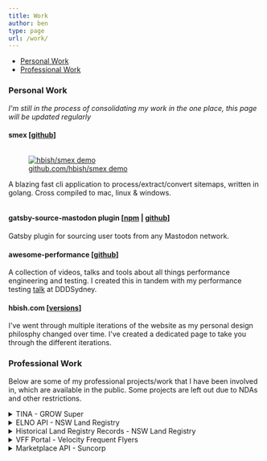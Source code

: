 ```yaml
---
title: Work
author: ben
type: page
url: /work/
---
```


- [Personal Work](#personal-work)
- [Professional Work](#professional-work)

### Personal Work

_I'm still in the process of consolidating my work in the one place, this page will be updated regularly_

#### smex [[github](https://github.com/hbish/smex)]

<div style="display: inline-block">
<figure class="float-right" >
    <a href="https://asciinema.org/a/327587">
	    <img src="https://asciinema.org/a/327587.svg" alt="hbish/smex demo">
	    <figcaption>github.com/hbish/smex demo</figcaption>
	</a>
</figure>

A blazing fast cli application to process/extract/convert sitemaps, written in golang. Cross compiled to mac, linux & windows.

</div>

#### gatsby-source-mastodon plugin [[npm](https://www.npmjs.com/package/gatsby-source-mastodon) | [github](https://github.com/hbish/gatsby-source-mastodon)]

Gatsby plugin for sourcing user toots from any Mastodon network.

#### awesome-performance [[github](https://github.com/hbish/awesome-performance)]

A collection of videos, talks and tools about all things performance engineering and testing. I created this in
 tandem with my performance testing [talk](https://dddsydney2019.hbish.com/#slide=1) at DDDSydney.

#### hbish.com [[versions](/versions)]

I've went through multiple iterations of the website as my personal design philosphy changed over time. I've created
 a dedicated page to take you through the different iterations.


### Professional Work

Below are some of my professional projects/work that I have been involved in, which are available in the public. Some
 projects are left out due to NDAs and other restrictions.

<details><summary>TINA - GROW Super</summary>

A superannuation administration platform designed from the ground up built on top of distributed ledger technology
 (Corda) ([find out more](https://www.financialstandard.com.au/news/grow-super-signs-first-admin-client-153801514)).

**Technology** - Kotlin, Corda, Spring Boot, VueJs, Node.Js, Postgres, RPC, Rest API, AWS

</details>

<details><summary>ELNO API - NSW Land Registry</summary>

A rebuild of NSW Land Registry's electronic conveyancing API from monolithic service to a distributed
 microservices architecture. The system was designed to be scalable, flexible and secure. Additionally, the platform
  was reengineered to support multiple ELNO operators, at the time of the build only PEXA and Sympli are operating on
   the new platform ([find out more](https://www.nswlrs.com.au/About/About/Announcements/59)).

**Technology** - Java, Spring Boot, Apigee, MSSQL, AWS

</details>

<details><summary>Historical Land Registry Records - NSW Land Registry</summary>

A rebuild of NSW Land Registry's historical land record system to view historical/archived maps, charters and indexes
 for the state. The new application focused on speed and usability through the use of ElasticSearch. The system was
  required to serve out over 5TB of historical images and 2GB of index data ([find out more](https://hlrv.nswlrs.com.au)).

**Technology** - React.js, Ant Design, ElasticSearch, OpenSeadragon, MSSQL, AWS

</details>

<details><summary>VFF Portal - Velocity Frequent Flyers</summary>

A new iPaaS implementation built for Velocity Frequent Flyers to integrate with VFF's many downstream systems such s
 user profiles, frequent flyer points and other backing services. Microservices architecture with Apigee as API gatway
  and keycloak as authentication and authorization service ([find out more](https://experience.velocityfrequentflyer.com/)).

**Technology** - Java, Sprint Boot, Apigee, KeyCloak, AWS

</details>

<details><summary>Marketplace API - Suncorp</summary>

A new marketplace to bring all of Suncorp products and its child brands together in a single place. I worked as a
 consultant on the building the life insurance API ([link](https://www.itnews.com.au/news/suncorps-marketplace-api-platform-unleashed-in-tilt-at-open-banking-499891)).

**Technology** - Java, Sprint Boot, Axway, Oauth2, AWS

</details>



